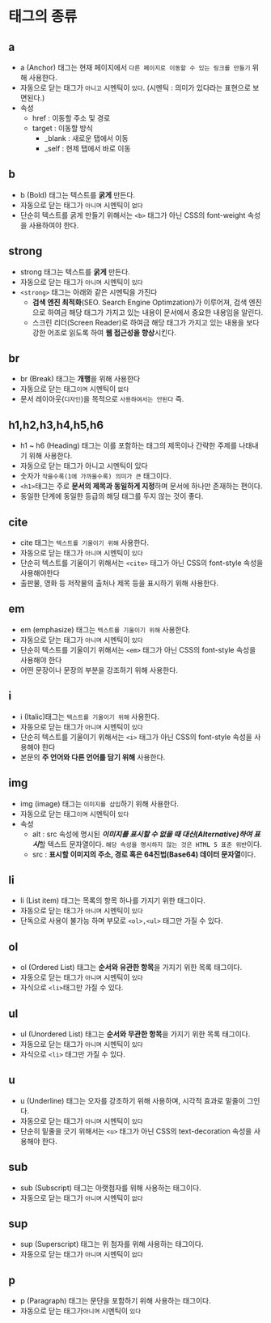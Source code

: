 # 태그의 종류
## a
* a (Anchor) 태그는 현재 페이지에서 `다른 페이지로 이동할 수 있는 링크를 만들기` 위해 사용한다.
* 자동으로 닫는 태그가 `아니고` 시멘틱이 `있다`. (시멘틱 : 의미가 있다라는 표현으로 보면된다.)
* 속성
    * href : 이동할 주소 및 경로
    * target : 이동할 방식
        * _blank : 새로운 탭에서 이동
        * _self : 현제 탭에서 바로 이동
## b
* b (Bold) 태그는 텍스트를 **굵게** 만든다.
* 자동으로 닫는 태그가 `아니며` 시멘틱이 `없다`
* 단순히 텍스트를 굵게 만들기 위해서는 `<b>` 태그가 아닌 CSS의 font-weight 속성을 사용하여야 한다.
## strong
* strong 태그는 텍스트를 **굵게** 만든다.
* 자동으로 닫는 태그가 `아니며` 시멘틱이 `있다`
* `<strong>` 태그는 아래와 같은 시멘틱을 가진다
    * **검색 엔진 최적화**(SEO. Search Engine Optimzation)가 이루어져, 검색 엔진으로 하여금 해당 태그가 가지고 있는 내용이 문서에서 중요한 내용임을 알린다.
    * 스크린 리더(Screen Reader)로 하여금 해당 태그가 가지고 있는 내용을 보다 강한 어조로 읽도록 하여 **웹 접근성을 향상**시킨다.
## br
* br (Break) 태그는 **개행**을 위해 사용한다
* 자동으로 닫는 태그`이며` 시멘틱이 `없다`
* 문서 레이아웃(`디자인`)을 목적으로 `사용하여서는 안된다` 즉. 
## h1,h2,h3,h4,h5,h6
* h1 ~ h6 (Heading) 태그는 이를 포함하는 태그의 제목이나 간략한 주제를 나태내기 위해 사용한다.
* 자동으로 닫는 태그가 아니고 시멘틱이 있다
* 숫자가 `작을수록(1에 가까울수록) 의미가 큰` 태그이다.
* `<h1>`태그는 주로 **문서의 제목과 동일하게 지정**하며 문서에 하나만 존재하는 편이다.
* 동일한 단계에 동일한 등급의 해딩 태그를 두지 않는 것이 좋다.
## cite
* cite 태그는 `텍스트를 기울이기 위해` 사용한다.
* 자동으로 닫는 태그가 `아니며` 시멘틱이 `있다`
* 단순히 텍스트를 기울이기 위해서는 `<cite>` 태그가 아닌 CSS의 font-style 속성을 사용해야한다
* 출판물, 영화 등 저작물의 출처나 제목 등을 표시하기 위해 사용한다.
## em
* em (emphasize) 태그는 `텍스트를 기울이기 위해` 사용한다.
* 자동으로 닫는 태그가 `아니며` 시멘틱이 `있다`
* 단순히 텍스트를 기울이기 위해서는 `<em>` 태그가 아닌 CSS의 font-style 속성을 사용해야 한다
* 어떤 문장이나 문장의 부분을 강조하기 위해 사용한다.
## i
* i (Italic)태그는 `텍스트를 기울이기 위해` 사용한다.
* 자동으로 닫는 태그가 `아니며` 시멘틱이 `있다`
* 단순히 텍스트를 기울이기 위해서는 `<i>` 태그가 아닌 CSS의 font-style 속성을  사용해야 한다
* 본문의 **주 언어와 다른 언어를 담기 위해** 사용한다.
## img
* img (image) 태그는 `이미지를 삽입`하기 위해 사용한다.
* 자동으로 닫는 태그`이며` 시멘틱이 `있다`
* 속성
    * alt : src 속성에 명시된 ***이미지를 표시할 수 없을 때 대신(Alternative)하여 표시***할 텍스트 문자열이다. `해당 속성을 명시하지 않는 것은 HTML 5 표준 위반`이다.
    * src : **표시할 이미지의 주소, 경로 혹은 64진법(Base64) 데이터 문자열**이다.
## li
* li (List item) 태그는 목록의 항목 하나를 가지기 위한 태그이다.
* 자동으로 닫는 태그가 `아니며` 시멘틱이 `있다`
* 단독으로 사용이 불가능 하며 부모로 `<ol>,<ul>` 태그만 가질 수 있다.

## ol
* ol (Ordered List) 태그는 **순서와 유관한 항목**을 가지기 위한 목록 태그이다.
* 자동으로 닫는 태그가 `아니며` 시멘틱이 `있다`
* 자식으로 `<li>`태그만 가질 수 있다.
## ul
* ul (Unordered List) 태그는 **순서와 무관한 항목**을 가지기 위한 목록 태그이다.
* 자동으로 닫는 태그가 `아니며` 시멘틱이 `있다`
* 자식으로 `<li>` 태그만 가질 수 있다.
## u
* u (Underline) 태그는 오자를 강조하기 위해 사용하며, 시각적 효과로 밑줄이 그인다.
* 자동으로 닫는 태그가 `아니며` 시멘틱이 `있다`
* 단순히 밑줄을 긋기 위해서는 `<u>` 태그가 아닌 CSS의 text-decoration 속성을 사용해야 한다.
## sub
* sub (Subscript) 태그는 아랫첨자를 위해 사용하는 태그이다.
* 자동으로 닫는 태그가 `아니며` 시멘틱이 `없다`
## sup
* sup (Superscript) 태그는 위 첨자를 위해 사용하는 태그이다.
* 자동으로 닫는 태그가 `아니며` 시멘틱이 `없다`
## p
* p (Paragraph) 태그는 문단을 포함하기 위해 사용하는 태그이다.
* 자동으로 닫는 태그가`아니며` 시멘틱이 `있다`

